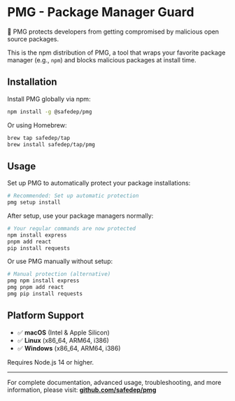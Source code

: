 # PMG - Package Manager Guard


🤖 PMG protects developers from getting compromised by malicious open source packages.

This is the npm distribution of PMG, a tool that wraps your favorite package manager (e.g., `npm`) and blocks malicious packages at install time.

## Installation

Install PMG globally via npm:

```bash
npm install -g @safedep/pmg
```

Or using Homebrew:

```bash
brew tap safedep/tap
brew install safedep/tap/pmg
```

## Usage

Set up PMG to automatically protect your package installations:

```bash
# Recommended: Set up automatic protection
pmg setup install
```

After setup, use your package managers normally:

```bash
# Your regular commands are now protected
npm install express
pnpm add react
pip install requests
```

Or use PMG manually without setup:

```bash
# Manual protection (alternative)
pmg npm install express
pmg pnpm add react
pmg pip install requests
```

## Platform Support

- ✅ **macOS** (Intel & Apple Silicon)
- ✅ **Linux** (x86_64, ARM64, i386)
- ✅ **Windows** (x86_64, ARM64, i386)

Requires Node.js 14 or higher.

---

For complete documentation, advanced usage, troubleshooting, and more information, please visit: **[github.com/safedep/pmg](https://github.com/safedep/pmg)**
